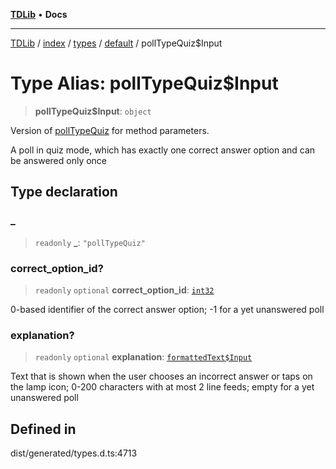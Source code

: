 [**TDLib**](../../../../../../README.md) • **Docs**

***

[TDLib](../../../../../../modules.md) / [index](../../../../../README.md) / [types](../../../README.md) / [default](../README.md) / pollTypeQuiz$Input

# Type Alias: pollTypeQuiz$Input

> **pollTypeQuiz$Input**: `object`

Version of [pollTypeQuiz](pollTypeQuiz.md) for method parameters.

A poll in quiz mode, which has exactly one correct answer option and can be answered only once

## Type declaration

### \_

> `readonly` **\_**: `"pollTypeQuiz"`

### correct\_option\_id?

> `readonly` `optional` **correct\_option\_id**: [`int32`](int32.md)

0-based identifier of the correct answer option; -1 for a yet unanswered poll

### explanation?

> `readonly` `optional` **explanation**: [`formattedText$Input`](formattedText$Input.md)

Text that is shown when the user chooses an incorrect answer or taps on the lamp icon; 0-200 characters with at most 2 line feeds; empty for a yet unanswered poll

## Defined in

dist/generated/types.d.ts:4713
